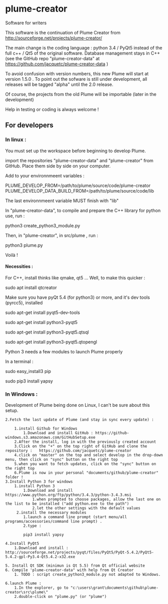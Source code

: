 # plume-creator
Software for writers

This software is the continuation of Plume Creator from http://sourceforge.net/projects/plume-creator/

The main change is the coding language : python 3.4 / PyQt5 instead of the full c++ / Qt5 of the original software. Database management stays in C++ (see the GitHub repo "plume-creator-data" at https://github.com/jacquetc/plume-creator-data )

To avoid confusion with version numbers, this new Plume will start at version 1.5.0 . To point out the sofware is still under development, all releases will be tagged "alpha" until the 2.0 release.

Of course, the projects from the old Plume will be importable (later in the development)

Help in testing or coding is always welcome !

## For developers 

### In linux :

You must set up the workspace before beginning to develop Plume.

import the repositories "plume-creator-data" and "plume-creator" from GitHub. Place them side by side on your computer.

Add to your environnmeent variables :

PLUME_DEVELOP_FROM=/path/to/plume/source/code/plume-creator
PLUME_DEVELOP_DATA_BUILD_FROM=/path/to/plume/source/code/lib

The last environnmeent variable MUST finish with "lib"

In "plume-creator-data", to compile and prepare the C++ library for python use, run :

python3 create_python3_module.py

Then, in "plume-creator", in src/plume , run :

python3 plume.py

Voilà !

#### Necessities :

For C++, install thinks like qmake, qt5 ... Well, to make this quicker :

sudo apt install qtcreator


Make sure you have pyQt 5.4 (for python3) or more, and it's dev tools (pyrcc5), installed

sudo apt-get install pyqt5-dev-tools

sudo apt-get install python3-pyqt5

sudo apt-get install python3-pyqt5.qtsql

sudo apt-get install python3-pyqt5.qtopengl

Python 3 needs a few modules to launch Plume properly

In a terminal :

sudo easy_install3 pip

sudo pip3 install yapsy

### In Windows :
Development of Plume being done on Linux, I can't be sure about this setup.


    
    2.Fetch the last update of Plume (and stay in sync every update) :
    
        1.install Github for Windows
            1.Download and install GitHub : https://github-windows.s3.amazonaws.com/GitHubSetup.exe
        2.After the install, log in with the previously created account
        3.Click on the "+" on the top right of GitHub and clone the repository :   https://github.com/jacquetc/plume-creator
        4.click on "master" on the top and select develop in the drop-down menu, then click on "sync" button on the right top
        5.when you want to fetch updates, click on the "sync" button on the right top
        6.Plume is now in your personal "documents/github/plume-creator" folder !
    3.Install Python 3 for windows
        1.install Python 3
            1.Download and install https://www.python.org/ftp/python/3.4.3/python-3.4.3.msi
                1.when prompted to choose packages, allow the last one on the list to be installed ("add python.exe to the path")
                2.let the other settings with the default values
         2.install the necessary modules
            1.launch a command line prompt (start menu/all programs/accessories/command line prompt) .
            2.type :       
            
            pip3 install yapsy
            
    4.Install PyQt5
        1.Download and install : http://sourceforge.net/projects/pyqt/files/PyQt5/PyQt-5.4.2/PyQt5-5.4.2-gpl-Py3.4-Qt5.4.2-x32.exe
        
    5. Install Qt SDK (minimun is Qt 5.5) from Qt official website
    6. Compile 'plume-creator-data" with help from Qt Creator
        1. TODO : script create_python3_module.py not adapted to Windows.

    6.launch Plume :
        1.In the explorer, go to "c:\users\grant\documents\github\plume-creator\src\plume\"
        2.double-click on "plume.py" (or "plume")

        
